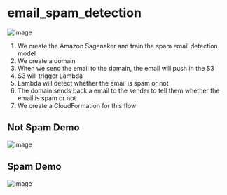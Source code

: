 # email_spam_detection
  
![image](https://github.com/ericleee0119/email_spam_detection/blob/main/img/1.PNG)  
  
  
1. We create the Amazon Sagenaker and train the spam email detection model  
2. We create a domain
3. When we send the email to the domain, the email will push in the S3
4. S3 will trigger Lambda
5. Lambda will detect whether the email is spam or not
6. The domain sends back a email to the sender to tell them whether the email is spam or not
7. We create a CloudFormation for this flow
 
## Not Spam Demo
![image](https://github.com/ericleee0119/email_spam_detection/blob/main/img/2.PNG)  
  
  
## Spam Demo
![image](https://github.com/ericleee0119/email_spam_detection/blob/main/img/3.PNG)  
